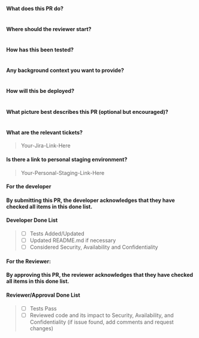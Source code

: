 #### What does this PR do?
```

```

#### Where should the reviewer start?
```

```

#### How has this been tested?
```

```

#### Any background context you want to provide?
```

```

#### How will this be deployed?
```

```

#### What picture best describes this PR (optional but encouraged)?
```

```

#### What are the relevant tickets?
> Your-Jira-Link-Here

#### Is there a link to personal staging environment?
> Your-Personal-Staging-Link-Here

#### For the developer
#### By submitting this PR, the developer acknowledges that they have checked all items in this done list.
#### Developer Done List
>- [ ] Tests Added/Updated
>- [ ] Updated README.md if necessary
>- [ ] Considered Security, Availability and Confidentiality

#### For the Reviewer:
#### By approving this PR, the reviewer acknowledges that they have checked all items in this done list.
#### Reviewer/Approval Done List
>- [ ] Tests Pass
>- [ ] Reviewed code and its impact to Security, Availability, and Confidentiality (if issue found, add comments and
   request changes)
